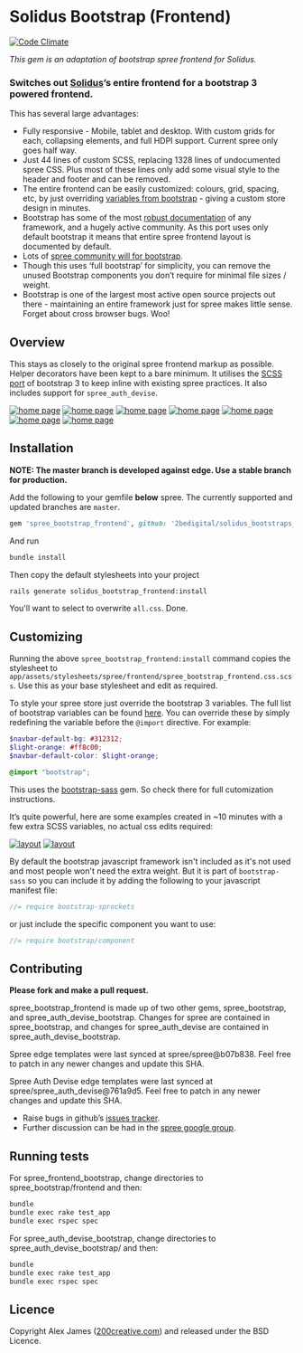 # Solidus Bootstrap (Frontend)

[![Code Climate](https://codeclimate.com/github/200Creative/spree_bootstrap_frontend.png)](https://codeclimate.com/github/200Creative/spree_bootstrap_frontend)

*This gem is an adaptation of bootstrap spree frontend for Solidus.*

### Switches out [Solidus](https://github.com/solidusio/solidus)’s entire frontend for a bootstrap 3 powered frontend.

This has several large advantages:

- Fully responsive - Mobile, tablet and desktop. With custom grids for each, collapsing elements, and full HDPI support. Current spree only goes half way.
- Just 44 lines of custom SCSS, replacing 1328 lines of undocumented spree CSS. Plus most of these lines only add some visual style to the header and footer and can be removed.
- The entire frontend can be easily customized: colours, grid, spacing, etc, by just overriding [variables from bootstrap](https://github.com/twbs/bootstrap-sass/blob/master/vendor/assets/stylesheets/bootstrap/_variables.scss) - giving a custom store design in minutes.
- Bootstrap has some of the most [robust documentation](http://getbootstrap.com/css) of any framework, and a hugely active community. As this port uses only default bootstrap it means that entire spree frontend layout is documented by default.
- Lots of [spree community will for bootstrap](https://groups.google.com/forum/#!searchin/spree-user/bootstrap/spree-user/B17492QdnGA/AF9vEzRzf4cJ).
- Though this uses ‘full bootstrap’ for simplicity, you can remove the unused Bootstrap components you don’t require for minimal file sizes / weight.
- Bootstrap is one of the largest most active open source projects out there - maintaining an entire framework just for spree makes little sense. Forget about cross browser bugs. Woo!

Overview
-------

This stays as closely to the original spree frontend markup as possible. Helper decorators have been kept to a bare minimum. It utilises the [SCSS port](https://github.com/twbs/bootstrap-sass) of bootstrap 3 to keep inline with existing spree practices. It also includes support for `spree_auth_devise`.

[![home page](http://i.imgur.com/QlwZwS8.png)](http://i.imgur.com/2Ycr8w8.png)
[![home page](http://i.imgur.com/6eoQmfi.png)](http://i.imgur.com/XLi5DAs.png)
[![home page](http://i.imgur.com/D154fb4.png)](http://i.imgur.com/UdKueAQ.png)
[![home page](http://i.imgur.com/HutvtWF.png)](http://i.imgur.com/mis2XHY.png)
[![home page](http://i.imgur.com/pKUbyMu.png)](http://i.imgur.com/hF0IjWI.png)
[![home page](http://i.imgur.com/bkYVBfh.png)](http://i.imgur.com/U06g9Jn.png)
[![home page](http://i.imgur.com/uHwYVPA.png)](http://i.imgur.com/Ozh5vQr.png)


Installation
-------

**NOTE: The master branch is developed against edge. Use a stable branch for production.**

Add the following to your gemfile **below** spree. The currently supported and updated branches are `master`.

```ruby
gem 'spree_bootstrap_frontend', github: '2bedigital/solidus_bootstraps_frontend', branch: 'master'
```

And run

```bash
bundle install
```

Then copy the default stylesheets into your project

```bash
rails generate solidus_bootstrap_frontend:install
```

You'll want to select to overwrite `all.css`. Done.

Customizing
-------

Running the above `spree_bootstrap_frontend:install` command copies the stylesheet to `app/assets/stylesheets/spree/frontend/spree_bootstrap_frontend.css.scss`. Use this as your base stylesheet and edit as required.

To style your spree store just override the bootstrap 3 variables. The full list of bootstrap variables can be found [here](https://github.com/twbs/bootstrap-sass/blob/master/assets/stylesheets/bootstrap/_variables.scss). You can override these by simply redefining the variable before the `@import` directive.
For example:

```scss
$navbar-default-bg: #312312;
$light-orange: #ff8c00;
$navbar-default-color: $light-orange;

@import "bootstrap";
```

This uses the [bootstrap-sass](https://github.com/twbs/bootstrap-sass) gem. So check there for full cutomization instructions.

It’s quite powerful, here are some examples created in ~10 minutes with a few extra SCSS variables, no actual css edits required:

[![layout](http://i.imgur.com/kppJiFS.png)](http://i.imgur.com/m3zKV0s.png)
[![layout](http://i.imgur.com/x92TXYh.png)](http://i.imgur.com/eNyNFSg.png)

By default the bootstrap javascript framework isn't included as it's not used and most people won't need the extra weight. But it is part of `bootstrap-sass` so you can include it by adding the following to your javascript manifest file:

````js
//= require bootstrap-sprockets
````

or just include the specific component you want to use:

````js
//= require bootstrap/component
````

Contributing
-------

**Please fork and make a pull request.**

spree_bootstrap_frontend is made up of two other gems, spree_bootstrap, and spree_auth_devise_bootstrap. Changes for
spree are contained in spree_bootstrap, and changes for spree_auth_devise are contained in spree_auth_devise_bootstrap.

Spree edge templates were last synced at spree/spree@b07b838. Feel free to patch in any newer changes and update this SHA.

Spree Auth Devise edge templates were last synced at spree/spree_auth_devise@761a9d5. Feel free to patch in any newer changes and update this SHA.

- Raise bugs in github’s [issues tracker](https://github.com/200Creative/spree_bootstrap_frontend/issues).
- Further discussion can be had in the [spree google group](https://groups.google.com/forum/#!forum/spree-user).


Running tests
-------

For spree_frontend_bootstrap, change directories to spree_bootstrap/frontend and then:

```bash
bundle
bundle exec rake test_app
bundle exec rspec spec
```

For spree_auth_devise_bootstrap, change directories to spree_auth_devise_bootstrap/ and then:

```bash
bundle
bundle exec rake test_app
bundle exec rspec spec
```

Licence
-------

Copyright Alex James ([200creative.com](http://200creative.com)) and released under the BSD Licence.
